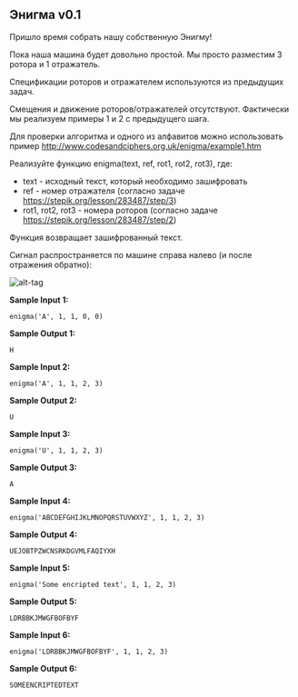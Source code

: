 ## Энигма v0.1

Пришло время собрать нашу собственную Энигму!

Пока наша машина будет довольно простой. Мы просто разместим 3 ротора и 1 отражатель.

Спецификации роторов и отражателем используются из предыдущих задач.

Смещения и движение роторов/отражателей отсутствуют. Фактически мы реализуем примеры 1 и 2 с предыдущего шага.

Для проверки алгоритма и одного из алфавитов можно использовать пример http://www.codesandciphers.org.uk/enigma/example1.htm

Реализуйте функцию enigma(text, ref, rot1, rot2, rot3), где:

-    text - исходный текст, который необходимо зашифровать
-    ref - номер отражателя (согласно задаче https://stepik.org/lesson/283487/step/3)
-    rot1, rot2, rot3 - номера роторов (согласно задаче https://stepik.org/lesson/283487/step/2)

Функция возвращает зашифрованный текст.

Сигнал распространяется по машине справа налево (и после отражения обратно):

![alt-tag](https://github.com/Xelerezex/learning-space/tree/learning-space/stepik-courses/stepik-practice-python-math/3-facultative/4.7-enigma/step-5/Source/1.png)

**Sample Input 1:**

```commandline
enigma('A', 1, 1, 0, 0)
```

**Sample Output 1:**

```commandline
H
```

**Sample Input 2:**

```commandline
enigma('A', 1, 1, 2, 3)
```

**Sample Output 2:**

```commandline
U
```

**Sample Input 3:**

```commandline
enigma('U', 1, 1, 2, 3)
```

**Sample Output 3:**

```commandline
A
```

**Sample Input 4:**

```commandline
enigma('ABCDEFGHIJKLMNOPQRSTUVWXYZ', 1, 1, 2, 3)
```

**Sample Output 4:**

```commandline
UEJOBTPZWCNSRKDGVMLFAQIYXH
```

**Sample Input 5:**

```commandline
enigma('Some encripted text', 1, 1, 2, 3)
```

**Sample Output 5:**

```commandline
LDRBBKJMWGFBOFBYF
```

**Sample Input 6:**

```commandline
enigma('LDRBBKJMWGFBOFBYF', 1, 1, 2, 3)
```

**Sample Output 6:**

```commandline
SOMEENCRIPTEDTEXT
```
